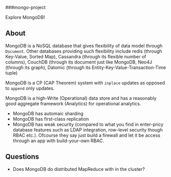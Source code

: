 ###mongo-project

Explore MongoDB!

## About
MongoDB is a NoSQL database that gives flexibility of data model through `Document`.  Other databases providing such flexibility include redis (through Key-Value, Sorted Map), Cassandra (through its flexible number of columns), CouchDB (through its document just like MongoDB, Neo4J (through its graph), Datomic (through its Entity-Key-Value-Transaction-Time tuple)

MongoDB is a CP (CAP Theorem) system with `inplace` updates as opposed to `append` only updates.

MongoDB is a high-Write (Operational) data store and has a reasonably good aggregate framework (Analytics) for operational analytics.

* MongoDB has automaic sharding
* MongoDB has first-class replication
* MongoDB has weak security (compared to what you find in enter-pricy database features such as LDAP integration, row-level security though RBAC etc.).  Ofcourse they say just build a firewall and let it be access through an app with build-your-own RBAC.

## Questions
* Does MongoDB do distributed MapReduce with in the cluster?
